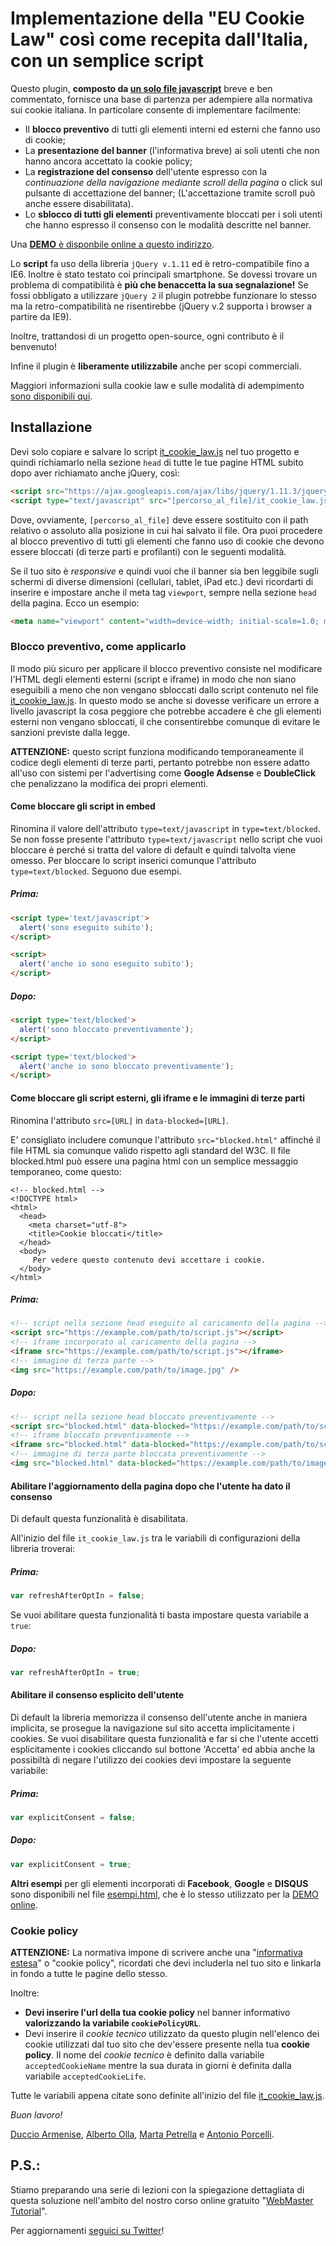 # Implementazione della "EU Cookie Law" così come recepita dall'Italia, con un semplice script

Questo plugin, **composto da [un solo file javascript](it_cookie_law.js)** breve e ben commentato, fornisce una base di partenza per adempiere alla normativa sui cookie italiana. In particolare consente di implementare facilmente:

* Il **blocco preventivo** di tutti gli elementi interni ed esterni che fanno uso di cookie;
* La **presentazione del banner** (l'informativa breve) ai soli utenti che non hanno ancora accettato la cookie policy;
* La **registrazione del consenso** dell'utente espresso con la *continuazione della navigazione mediante scroll della pagina* o click sul pulsante di accettazione del banner; (L'accettazione tramite scroll può anche essere disabilitata).
* Lo **sblocco di tutti gli elementi** preventivamente bloccati per i soli utenti che hanno espresso il consenso con le modalità descritte nel banner.

Una [**DEMO** è disponbile online a questo indirizzo](http://corsidia.github.io/it_cookie_law/esempi.html).

Lo **script** fa uso della libreria `jQuery v.1.11` ed è retro-compatibile fino a IE6. Inoltre è stato testato coi principali smartphone. Se dovessi trovare un problema di compatibilità è **più che benaccetta la sua segnalazione!** Se fossi obbligato a utilizzare `jQuery 2` il plugin potrebbe funzionare lo stesso ma la retro-compatibilità ne risentirebbe (jQuery v.2 supporta i browser a partire da IE9).

Inoltre, trattandosi di un progetto open-source, ogni contributo è il benvenuto!

Infine il plugin è **liberamente utilizzabile** anche per scopi commerciali.

Maggiori informazioni sulla cookie law e sulle modalità di adempimento [sono disponibili qui](https://corsidia.com/materia/web-design/webmaster-tutorial/privacy-e-cookie-law#quadro-normativo).

## Installazione
Devi solo copiare e salvare lo script [it_cookie_law.js](it_cookie_law.js) nel tuo progetto e quindi richiamarlo nella sezione `head` di tutte le tue pagine HTML subito dopo aver richiamato anche jQuery, così:

```html
<script src="https://ajax.googleapis.com/ajax/libs/jquery/1.11.3/jquery.min.js"></script>
<script type="text/javascript" src="[percorso_al_file]/it_cookie_law.js"></script>
```

Dove, ovviamente, `[percorso_al_file]` deve essere sostituito con il path relativo o assoluto alla posizione in cui hai salvato il file.
Ora puoi procedere al blocco preventivo di tutti gli elementi che fanno uso di cookie che devono essere bloccati (di terze parti e profilanti) con le seguenti modalità.

Se il tuo sito è *responsive* e quindi vuoi che il banner sia ben leggibile sugli schermi di diverse dimensioni (cellulari, tablet, iPad etc.) devi ricordarti di inserire e impostare anche il meta tag `viewport`, sempre nella sezione `head` della pagina. Ecco un esempio:

```html
<meta name="viewport" content="width=device-width; initial-scale=1.0; maximum-scale=1.0; user-scalable=0;"/>
```

### Blocco preventivo, come applicarlo

Il modo più sicuro per applicare il blocco preventivo consiste nel modificare l'HTML degli elementi esterni (script e iframe) in modo che non siano eseguibili a meno che non vengano sbloccati dallo script contenuto nel file [it_cookie_law.js](it_cookie_law.js). In questo modo se anche si dovesse verificare un errore a livello javascript la cosa peggiore che potrebbe accadere è che gli elementi esterni non vengano sbloccati, il che consentirebbe comunque di evitare le sanzioni previste dalla legge.

**ATTENZIONE:** questo script funziona modificando temporaneamente il codice degli elementi di terze parti, pertanto potrebbe non essere adatto all'uso con sistemi per l'advertising come **Google Adsense** e **DoubleClick** che penalizzano la modifica dei propri elementi.

#### Come bloccare gli script in embed
Rinomina il valore dell'attributo `type=text/javascript` in `type=text/blocked`. Se non fosse presente l'attributo `type=text/javascript` nello script che vuoi bloccare è perché si tratta del valore di default e quindi talvolta viene omesso. Per bloccare lo script inserici comunque l'attributo `type=text/blocked`. Seguono due esempi.

##### Prima:
```html
<script type='text/javascript'>
  alert('sono eseguito subito');
</script>

<script>
  alert('anche io sono eseguito subito');
</script>
```

##### Dopo:
```html
<script type='text/blocked'>
  alert('sono bloccato preventivamente');
</script>

<script type='text/blocked'>
  alert('anche io sono bloccato preventivamente');
</script>
```

#### Come bloccare gli script esterni, gli iframe e le immagini di terze parti
Rinomina l'attributo `src=[URL]` in `data-blocked=[URL]`.

E' consigliato includere comunque l'attributo `src="blocked.html"` affinché il file HTML sia comunque valido rispetto agli standard del W3C. Il file blocked.html può essere una pagina html con un semplice messaggio temporaneo, come questo:

```
<!-- blocked.html -->
<!DOCTYPE html>
<html>
  <head>
    <meta charset="utf-8">
    <title>Cookie bloccati</title>
  </head>
  <body>
     Per vedere questo contenuto devi accettare i cookie.
  </body>
</html>
```

##### Prima:
```html
<!-- script nella sezione head eseguito al caricamento della pagina -->
<script src="https://example.com/path/to/script.js"></script>
<!-- iframe incorporato al caricamento della pagina -->
<iframe src="https://example.com/path/to/script.js"></iframe>
<!-- immagine di terza parte -->
<img src="https://example.com/path/to/image.jpg" />
```

##### Dopo:
```html
<!-- script nella sezione head bloccato preventivamente -->
<script src="blocked.html" data-blocked="https://example.com/path/to/script.js"></script>
<!-- iframe bloccato preventivamente -->
<iframe src="blocked.html" data-blocked="https://example.com/path/to/script.js"></iframe>
<!-- immagine di terza parte bloccata preventivamente -->
<img src="blocked.html" data-blocked="https://example.com/path/to/image.jpg" />
```

#### Abilitare l'aggiornamento della pagina dopo che l'utente ha dato il consenso

Di default questa funzionalità è disabilitata.

All'inizio del file `it_cookie_law.js` tra le variabili di configurazioni della libreria troverai:

##### Prima:
```javascript
var refreshAfterOptIn = false;
```

Se vuoi abilitare questa funzionalità ti basta impostare questa variabile a `true`:

##### Dopo:
```javascript
var refreshAfterOptIn = true;
```


#### Abilitare il consenso esplicito dell'utente

Di default la libreria memorizza il consenso dell'utente anche in maniera implicita, se prosegue la navigazione sul 
sito accetta implicitamente i cookies.
Se vuoi disabilitare questa funzionalità e far si che l'utente accetti esplicitamente i cookies cliccando sul bottone
'Accetta' ed abbia anche la possibiltà di negare l'utilizzo dei cookies devi impostare la seguente variabile:

##### Prima:
```javascript
var explicitConsent = false;
```

##### Dopo:
```javascript
var explicitConsent = true;
```

**Altri esempi** per gli elementi incorporati di **Facebook**, **Google** e **DISQUS** sono disponibili nel file [esempi.html](esempi.html), che è lo stesso utilizzato per la [DEMO online](http://corsidia.github.io/it_cookie_law/esempi.html).

### Cookie policy

**ATTENZIONE:** La normativa impone di scrivere anche una "[informativa estesa](https://corsidia.com/materia/web-design/webmaster-tutorial/privacy-e-cookie-law#quadro-normativo)" o "cookie policy", ricordati che devi includerla nel tuo sito e linkarla in fondo a tutte le pagine dello stesso.

Inoltre:

* **Devi inserire l'url della tua cookie policy** nel banner informativo **valorizzando la variabile `cookiePolicyURL`**.
* Devi inserire il *cookie tecnico* utilizzato da questo plugin nell'elenco dei cookie utilizzati dal tuo sito che dev'essere presente nella tua **cookie policy**. Il nome del *cookie tecnico* è definito dalla variabile `acceptedCookieName` mentre la sua durata in giorni è definita dalla variabile `acceptedCookieLife`.

Tutte le variabili appena citate sono definite all'inizio del file [it_cookie_law.js](it_cookie_law.js).

*Buon lavoro!*

[Duccio Armenise](https://corsidia.com/team/duccio-armenise), [Alberto Olla](https://www.albertoolla.it/), [Marta Petrella](http://www.martapetrella.com/) e [Antonio Porcelli](https://progressify.dev).

## P.S.:

Stiamo preparando una serie di lezioni con la spiegazione dettagliata di questa soluzione nell'ambito del nostro corso online gratuito "[WebMaster Tutorial](https://corsidia.com/materia/web-design/webmaster-tutorial)".

Per aggiornamenti [seguici su Twitter](https://twitter.com/Corsidia)!
